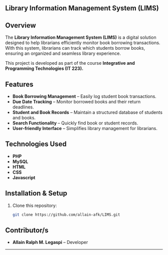 ## Library Information Management System (LIMS)

## Overview
The **Library Information Management System (LIMS)** is a digital solution designed to help librarians efficiently monitor book borrowing transactions. With this system, librarians can track which students borrow books, ensuring an organized and seamless library experience.

This project is developed as part of the course **Integrative and Programming Technologies (IT 223).**

## Features
- **Book Borrowing Management** – Easily log student book transactions.
- **Due Date Tracking** – Monitor borrowed books and their return deadlines.
- **Student and Book Records** – Maintain a structured database of students and books.
- **Search Functionality** – Quickly find book or student records.
- **User-friendly Interface** – Simplifies library management for librarians.

## Technologies Used
- **PHP**
- **MySQL**
- **HTML** 
- **CSS**
- **Javascript**

## Installation & Setup
1. Clone this repository:
   ```sh
   git clone https://github.com/allain-afk/LIMS.git
   ```

## Contributor/s
- **Allain Ralph M. Legaspi** – Developer

---


